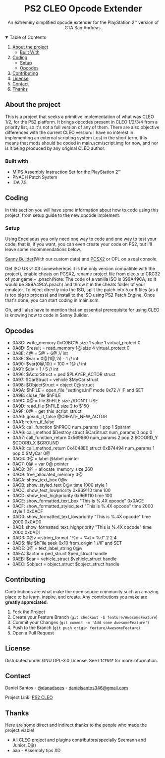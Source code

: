 <h1 align="center">PS2 CLEO Opcode Extender</h1>

<p align="center">
 An extremely simplified opcode extender for the PlayStation 2™ version of GTA San Andreas.
</p>

<details open="open">
  <summary>Table of Contents</summary>
  <ol>
    <li>
      <a href="#about-the-project">About the project</a>
      <ul>
        <li><a href="#built-with">Built With</a></li>
      </ul>
    </li>
    <li>
      <a href="#coding">Coding</a>
      <ul>
        <li><a href="#setup">Setup</a></li>
        <li><a href="#opcodes">Opcodes</a></li>
      </ul>
    </li>
    <li><a href="#contributing">Contributing</a></li>
    <li><a href="#license">License</a></li>
    <li><a href="#contact">Contact</a></li>
    <li><a href="#thanks">Thanks</a></li>
  </ol>
</details>

## About the project

This is a project that seeks a primitive implementation of what was CLEO 1/2, for the PS2 platform. It brings opcodes present in CLEO 1/2/3/4 from a priority list, so it's not a full version of any of them. There are also objective differences with the current CLEO version: I have no interest in implementing an external scripting system (.cs) in the short term, this means that mods should be coded in main.scm/script.img for now, and nor is it being produced by any original CLEO author.

### Built with
* MIPS Assembly Instruction Set for the PlayStation 2™
* PNACH Patch System
* IDA 7.5

## Coding

In this section you will have some information about how to code using this project, from setup guide to the new opcode implement.

### Setup

Using Enceladus you only need one way to code and one way to test your code, that is, if you want, you can even create your code on PS2, but I'll leave some recommendations below.

[Sanny Builder](https://sannybuilder.com/downloads.html)(With our custom data) and [PCSX2](https://pcsx2.net/download/development/dev-windows.html) or OPL on a real console.

Get ISO US v1.03 somewhere(as it is the only version compatible with the project), enable cheats on PCSX2, rename project file from cleo.s to CRC32 of your game + .pnach(Note: The code of a vanilla ISO is 399A49CA, so it would be 399A49CA.pnach) and throw it in the cheats folder of your emulator. To inject directly into the ISO, split the patch into 5 or 6 files (as it is too big to process) and install to the ISO using PS2 Patch Engine. Once that's done, you can start coding in main.scm.

Oh, and I also have to mention that an essential prerequisite for using CLEO is knowing how to code in Sanny Builder.  

## Opcodes  
* 0A8C: write_memory 0xC0BC15 size 1 value 1 virtual_protect 0
* 0A8D: $result = read_memory 1@ size 4 virtual_protect 0
* 0A8E: 4@ = 5@ + 6@ // int
* 0A8F: $var = 0@(1@,2i) - 1 // int
* 0A90: $var(0@,10i) = 100 * 1@ // int
* 0A91: $div = 1 / 5 // int
* 0A96: $ActorStruct = ped $PLAYER_ACTOR struct
* 0A97: $CarStruct = vehicle $MyCar struct
* 0A98: $ObjectStruct = object 0@ struct
* 0A9A: $hFILE = open_file "settings.ini" mode 0x72  // IF and SET
* 0A9B: close_file $hFILE
* 0A9C: 0@ = file $hFILE size //DON'T USE
* 0A9D: read_file $hFILE size 2 to $150
* 0A9F: 0@ = get_this_script_struct
* 0AA0: gosub_if_false @CREATE_NEW_ACTOR
* 0AA1: return_if_false
* 0AA5: call_function $hPROC num_params 1 pop 1 $param
* 0AA6: call_method $Destroy struct $CarStruct num_params 0 pop 0
* 0AA7: call_function_return 0x569660 num_params 2 pop 2 $COORD_Y $COORD_X $GROUND
* 0AA8: call_method_return 0x4048E0 struct 0xB74494 num_params 1 pop 0 $MyCar 0@
* 0AC6: 0@ = label @label pointer
* 0AC7: 0@ = var 0@ pointer
* 0AC8: 0@ = allocate_memory_size 260
* 0AC9: free_allocated_memory 0@
* 0ACA: show_text_box 0@v
* 0ACB: show_styled_text 0@v time 1000 style 1
* 0ACC: show_text_lowpriority 0x969110 time 100
* 0ACD: show_text_highpriority 0x969110 time 100
* 0ACE: show_formatted_text_box "This is %.4X opcode" 0x0ACE
* 0ACF: show_formatted_styled_text "This is %.4X opcode" time 2000 style 1 0x0ACF
* 0AD0: show_formatted_text_lowpriority "This is %.4X opcode" time 2000 0x0AD0
* 0AD1: show_formatted_text_highpriority "This is %.4X opcode" time 2000 0x0AD1
* 0AD3: 0@v = string_format "%d + %d = %d" 2 2 4
* 0AD5: file $hFile seek 0x10 from_origin 1 //IF and SET
* 0ADE: 0@ = text_label_string 0@v
* 0AEA: $actor = ped_struct $ped_struct handle
* 0AEB: $car = vehicle_struct $vehicle_struct handle
* 0AEC: $object = object_struct $object_struct handle

## Contributing

Contributions are what make the open source community such an amazing place to be learn, inspire, and create. Any contributions you make are **greatly appreciated**.

1. Fork the Project
2. Create your Feature Branch (`git checkout -b feature/AwesomeFeature`)
3. Commit your Changes (`git commit -m 'Add some AwesomeFeature'`)
4. Push to the Branch (`git push origin feature/AwesomeFeature`)
5. Open a Pull Request

## License

Distributed under GNU GPL-3.0 License. See `LICENSE` for more information.

<!-- CONTACT -->
## Contact

Daniel Santos - [@danadsees](https://twitter.com/danadsees) - danielsantos346@gmail.com

Project Link: [PS2 CLEO](https://github.com/DanielSant0s/PS2-CLEO)

## Thanks

Here are some direct and indirect thanks to the people who made the project viable!

* All CLEO project and plugins contributors(specially Seemann and Junior_Djjr)
* aap - Assembly tips XD

